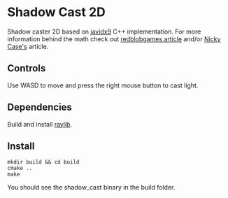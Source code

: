 # Shadow Cast 2D

Shadow caster 2D based on [javidx9](https://www.youtube.com/watch?v=fc3nnG2CG8U&t=50s&ab_channel=javidx9)
C++ implementation. For more information behind the math check out [redblobgames article](https://www.redblobgames.com/articles/visibility/)
and/or [Nicky Case's](https://ncase.me/sight-and-light/) article.


## Controls
Use WASD to move and press the right mouse button to cast light.

## Dependencies
Build and install [raylib](https://github.com/raysan5/raylib).

## Install
```
mkdir build && cd build
cmake ..
make
```

You should see the shadow_cast binary in the build folder.